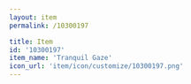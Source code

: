 ```yaml
---
layout: item
permalink: /10300197

title: Item
id: '10300197'
item_name: 'Tranquil Gaze'
icon_url: 'item/icon/customize/10300197.png'
---
```

